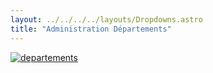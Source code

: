 ```yaml
---
layout: ../../../../layouts/Dropdowns.astro
title: "Administration Départements"
---
```

[![departements](/assets/plans/departements.svg)](/assets/plans/departements.svg)